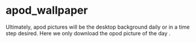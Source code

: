 # apod_wallpaper

Ultimately, apod pictures will be the desktop background daily or in a time step desired. Here we only download the opod picture of the day .
